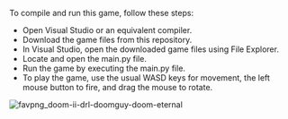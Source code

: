 To compile and run this game, follow these steps:

* Open Visual Studio or an equivalent compiler.
* Download the game files from this repository.
* In Visual Studio, open the downloaded game files using File Explorer.
* Locate and open the main.py file.
* Run the game by executing the main.py file.
* To play the game, use the usual WASD keys for movement, the left mouse button to fire, and drag the mouse to rotate.

![favpng_doom-ii-drl-doomguy-doom-eternal](https://github.com/user-attachments/assets/43f44967-2446-4077-b914-cc6b37cf1208)
